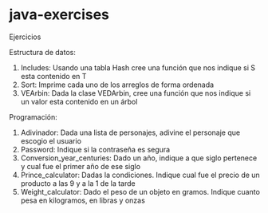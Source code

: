 # java-exercises

Ejercicios 

Estructura de datos: 
  1. Includes: Usando una tabla Hash cree una función que nos indique si S esta contenido en T
  2. Sort: Imprime cada uno de los arreglos de forma ordenada
  3. VEArbin: Dada la clase VEDArbin, cree una función que nos indique si un valor esta contenido en un árbol
  
 Programación:
  1. Adivinador: Dada una lista de personajes, adivine el personaje que escogio el usuario
  2. Password: Indique si la contraseña es segura
  3. Conversion_year_centuries: Dado un año, indique a que siglo pertenece y cual fue el primer año de ese siglo
  4. Prince_calculator: Dadas la condiciones. Indique cual fue el precio de un producto a las 9 y a la 1 de la tarde
  5. Weight_calculator: Dado el peso de un objeto en gramos. Indique cuanto pesa en kilogramos, en libras y onzas
